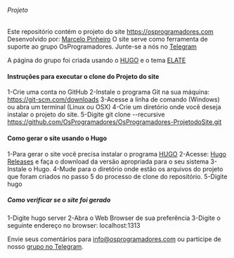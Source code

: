 ###### Projeto
Este repositório contém o projeto do site https://osprogramadores.com
Desenvolvido por: [Marcelo Pinheiro](https://twitter.com/mpinheir)
O site serve como ferramenta de suporte ao grupo OsProgramadores.
Junte-se a nós no [Telegram](https://t.me/osprogramadores)

A página do grupo foi criada usando o [HUGO](https://gohugo.io/) e o tema [ELATE](http://themes.gohugo.io/hugo-elate-theme/)

#### Instruções para executar o clone do Projeto do site
1-Crie uma conta no GitHub
2-Instale o programa Git na sua máquina: https://git-scm.com/downloads
3-Acesse a linha de comando (Windows) ou abra um terminal (Linux ou OSX)
4-Crie um diretório onde você deseja instalar o projeto do site.
5-Digite git clone --recursive https://github.com/OsProgramadores/OsProgramadores-ProjetodoSite.git

#### Como gerar o site usando o Hugo
1-Para gerar o site você precisa instalar o programa [HUGO](https://gohugo.io/)
2-Acesse: [Hugo Releases](https://github.com/spf13/hugo/releases) e faça o download da versão apropriada para o seu sistema
3-Instale o Hugo.
4-Mude para o diretório onde estão os arquivos do projeto que foram criados no passo 5 do processo de clone do repositório.
5-Digite hugo <enter>

##### Como verificar se o site foi gerado
1-Digite hugo server
2-Abra o Web Browser de sua preferência
3-Digite o seguinte endereço no browser: localhost:1313

Envie seus comentários para info@osprogramadores.com ou participe de nosso [grupo no Telegram](https://github.com/spf13/hugo/releases).
